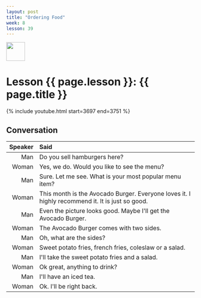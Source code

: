 ```yaml
---
layout: post
title: "Ordering Food"
week: 8
lesson: 39
---
```


<a href="/"><img src="/assets/logo.svg" width="50"></a>

# Lesson {{ page.lesson }}: {{ page.title }}

{% include youtube.html start=3697 end=3751 %}

## Conversation

Speaker | Said
---: | :---
Man | Do you sell hamburgers here?
Woman | Yes, we do. Would you like to see the menu?
Man | Sure. Let me see. What is your most popular menu item?
Woman | This month is the Avocado Burger. Everyone loves it. I highly recommend it. It is just so good.
Man | Even the picture looks good. Maybe I'll get the Avocado Burger.
Woman | The Avocado Burger comes with two sides.
Man | Oh, what are the sides?
Woman | Sweet potato fries, french fries, coleslaw or a salad.
Man | I'll take the sweet potato fries and a salad.
Woman | Ok great, anything to drink?
Man | I'll have an iced tea.
Woman | Ok. I'll be right back.
